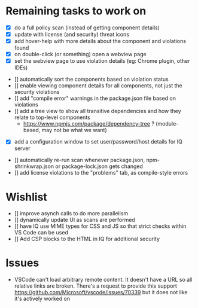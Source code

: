 # Remaining tasks to work on

- [X] do a full policy scan (instead of getting component details)
- [X] update with license (and security) threat icons
- [x] add hover-help with more details about the component and violations found
- [X] on double-click (or something) open a webview page
- [X] set the webview page to use violation details (eg: Chrome plugin, other IDEs)
- [] automatically sort the components based on violation status
- [] enable viewing component details for all components, not just the security violations
- [] add "compile error" warnings in the package.json file based on violations
- [] add a tree view to show all transitive dependencies and how they relate to top-level components
   - https://www.npmjs.com/package/dependency-tree  ? (module-based, may not be what we want)
- [X] add a configuration window to set user/password/host details for IQ server
- [] automatically re-run scan whenever package.json, npm-shrinkwrap.json or package-lock.json gets changed
- [] add license violations to the "problems" tab, as compile-style errors

# Wishlist

- [] improve asynch calls to do more parallelism
- [] dynamically update UI as scans are performed
- [] have IQ use MIME types for CSS and JS so that strict checks within VS Code can be used
- [] Add CSP blocks to the HTML in IQ for additional security


# Issues

- VSCode can't load arbitrary remote content. It doesn't have a URL so all relative links are broken. There's a request to
  provide this support https://github.com/Microsoft/vscode/issues/70339 but it does not like it's actively worked on